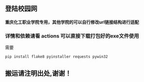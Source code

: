 ## 登陆校园网

#### 重庆化工职业学院专用，其他学院的可以自行修改url链接结构进行适配

### 详情和依赖请看 actions 可以直接下载打包好的exe文件使用


需要

```python
pip install flake8 pyinstaller requests pywin32
```

## 搬运请注明出处,谢谢！
